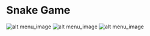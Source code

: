 # Snake Game

![alt menu_image](https://github.com/muminali13/Snake-Game/tree/master/Images/ScreenshotSnakeGameMenu.png)
![alt menu_image](https://github.com/muminali13/Snake-Game/tree/master/Images/ScreenshotSnakeGame.png)
![alt menu_image](https://github.com/muminali13/Snake-Game/tree/master/Images/ScreenshotSnakeGamePaused.png)
